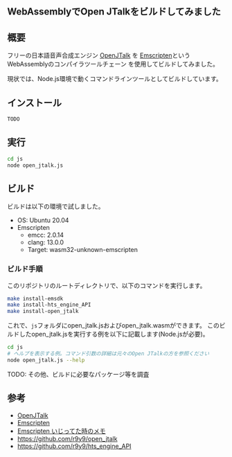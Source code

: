 ## WebAssemblyでOpen JTalkをビルドしてみました

## 概要

フリーの日本語音声合成エンジン [OpenJTalk](http://open-jtalk.sourceforge.net/) を
[Emscripten](https://emscripten.org/)というWebAssemblyのコンパイラツールチェーン
を使用してビルドしてみました。

現状では、Node.js環境で動くコマンドラインツールとしてビルドしています。

## インストール

```sh
TODO
```

## 実行

```sh
cd js
node open_jtalk.js
```

## ビルド

ビルドは以下の環境で試しました。

* OS: Ubuntu 20.04
* Emscripten
    - emcc: 2.0.14
    - clang: 13.0.0
    - Target: wasm32-unknown-emscripten

### ビルド手順

このリポジトリのルートディレクトリで、以下のコマンドを実行します。

```sh
make install-emsdk
make install-hts_engine_API
make install-open_jtalk
```

これで、`js`フォルダにopen_jtalk.jsおよびopen_jtalk.wasmができます。
このビルドしたopen_jtalk.jsを実行する例を以下に記載します(Node.jsが必要)。

```sh
cd js
# ヘルプを表示する例。コマンド引数の詳細は元々のOpen JTalkの方を参照ください
node open_jtalk.js --help
```

TODO: その他、ビルドに必要なパッケージ等を調査

## 参考

* [OpenJTalk](http://open-jtalk.sourceforge.net/)
* [Emscripten](https://emscripten.org/)
* [Emscripten いじってた時のメモ](https://gist.github.com/xl1/d263b41661d262b613935525c3093e81)
* https://github.com/r9y9/open_jtalk
* https://github.com/r9y9/hts_engine_API
